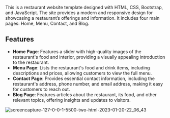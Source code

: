 This is a restaurant website template designed with HTML, CSS, Bootstrap, and JavaScript. The site provides a modern and responsive design for showcasing a restaurant’s offerings and information. It includes four main pages: Home, Menu, Contact, and Blog.

## Features

- **Home Page**: Features a slider with high-quality images of the restaurant's food and interior, providing a visually appealing introduction to the restaurant.
- **Menu Page**: Lists the restaurant's food and drink items, including descriptions and prices, allowing customers to view the full menu.
- **Contact Page**: Provides essential contact information, including the restaurant's address, phone number, and email address, making it easy for customers to reach out.
- **Blog Page**: Features articles about the restaurant, its food, and other relevant topics, offering insights and updates to visitors.


![screencapture-127-0-0-1-5500-two-html-2023-01-20-22_06_43](https://user-images.githubusercontent.com/61225988/216783331-39620c0a-9100-4b81-909c-b138f93d13a7.png)
